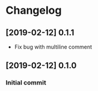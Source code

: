 # Changelog
## [2019-02-12] 0.1.1 
- Fix bug with multiline comment  

## [2019-02-12] 0.1.0 
### Initial commit